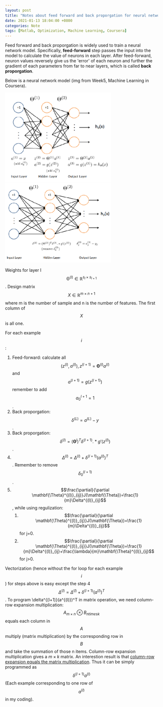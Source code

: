 ```yaml
---
layout: post
title: "Notes about feed forward and back proporgation for neural network"
date: 2021-01-13 18:04:00 +0800
categories: Note
tags: [Matlab, Optimization, Machine Learning, Coursera]
---
```


Feed forward and back proporgation is widely used to train a neural network model. Specifically, **feed-forward** step passes the input into the model to calculate the value of neurons in each layer. After feed-forward, neuron values reversely give us the 'error' of each neuron and further the gradient of each parameters from far to near layers, which is called **back proporgation**.

Below is a neural network model (img from Week5, Machine Learning in Coursera). 

<img src="/img/2021-01-13-neural network model.png" width="350">
<img src="/img/2021-01-13-Backproporgation.png" width="350">

Weights for layer l $$\mathbb{\Theta}^{(l)} \in \mathbb{R}^{s_l\times s_{l+1}}$$. Design matrix $$X \in \mathbb{R}^{m\times n+1}$$ where m is the number of sample and n is the number of features. The first column of $$X$$ is all one. 

For each example $$i$$:
1. Feed-forward: calculate all $$(z^{(l)},a^{(l)}), z^{(l+1)}=\mathbf{\Theta}^{(l)}a^{(l)}$$ and $$a^{(l+1)}=g(z^{(l+1)})$$ remember to add $$a_0^{l+1}=1$$.
1. Back proporgation: $$\delta^{(L)}=a^{(L)}-y$$.
1. Back proporgation: $$\delta^{(l)}=(\mathbf{\Theta}^{l})^T\delta^{(l+1)}.*g'(z^{(l)})$$.
1. $$\Delta^{(l)}=\Delta^{(l)}+\delta^{(l+1)}(a^{(l)})^T$$. Remember to remove $$\delta_0^{(l+1)}$$.
1. $$\frac{\partial}{\partial \mathbf{\Theta}^{(l)}_{ij}}J(\mathbf{\Theta})=\frac{1}{m}\Delta^{(l)}_{ij}$$, while using regulization:
   1. $$\frac{\partial}{\partial \mathbf{\Theta}^{(l)}_{ij}}J(\mathbf{\Theta})=\frac{1}{m}\Delta^{(l)}_{ij}$$ for j=0.
   1. $$\frac{\partial}{\partial \mathbf{\Theta}^{(l)}_{ij}}J(\mathbf{\Theta})=\frac{1}{m}\Delta^{(l)}_{ij}+\frac{\lambda}{m}\mathbf{\Theta}^{(l)}_{ij}$$ for j>0.

Vectorization (hence without the for loop for each example $$i$$) for steps above is easy except the step 4 $$\Delta^{(l)}=\Delta^{(l)}+\delta^{(l+1)}(a^{(l)})^T$$. To program \delta^{(l+1)}(a^{(l)})^T in matrix operation, we need column-row expansion multiplication: $$A_{m\times n}\otimes B_{n times k}$$ equals each column in $$A$$  multiply (matrix multiplication) by the corresponding row in $$B$$ and take the summation of those n items. Column-row expansion multiplication gives a $m\times k$ matrix. An interestion result is that [column-row expansion equals the matrix multiplication](https://math.stackexchange.com/questions/1819403/proving-the-column-row-expansion-of-two-matrices-a-and-b-is-equal-to-the-pro). Thus it can be simply programmed as $$\delta^{(l+1)}a^{(l)}$$ (Each example corresponding to one row of $$a^{(l)}$$ in my coding).

<script src="https://cdn.mathjax.org/mathjax/latest/MathJax.js?config=TeX-AMS-MML_HTMLorMML" type="text/javascript"></script>
